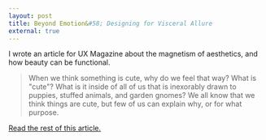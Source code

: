```yaml
---
layout: post
title: Beyond Emotion&#58; Designing for Visceral Allure
external: true
---
```


I wrote an article for UX Magazine about the magnetism of aesthetics, and how beauty can be functional. 

<blockquote><p>When we think something is cute, why do we feel that way? What is "cute"? What is it inside of all of us that is inexorably drawn to puppies, stuffed animals, and garden gnomes? We all know that we think things are cute, but few of us can explain why, or for what purpose.</p>

</blockquote>
<a href="http://uxmag.com/articles/beyond-emotion">Read the rest of this article.</a> 